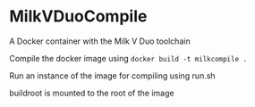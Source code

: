 # MilkVDuoCompile
A Docker container with the Milk V Duo toolchain

Compile the docker image using ```docker build -t milkcompile .```

Run an instance of the image for compiling using run.sh

buildroot is mounted to the root of the image
